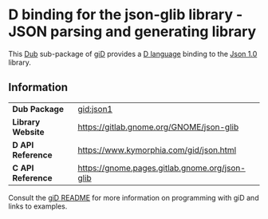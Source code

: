 # D binding for the json-glib library - JSON parsing and generating library

This [Dub](https://dub.pm/) sub-package of [giD](https://gid.dub.pm) provides a [D language](https://www.dlang.org) binding to the [Json 1.0](https://gitlab.gnome.org/GNOME/json-glib) library.

## Information

|     |     |
| --- | --- |
| **Dub Package**          | [gid:json1](https://code.dlang.org/packages/gid%3Ajson1)                         |
| **Library Website**      | https://gitlab.gnome.org/GNOME/json-glib                                         |
| **D API Reference**      | https://www.kymorphia.com/gid/json.html                                          |
| **C API Reference**      | https://gnome.pages.gitlab.gnome.org/json-glib                                   |

Consult the [giD README](https://github.com/Kymorphia/gid) for more information on programming with giD and links to examples.
